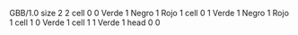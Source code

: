 <gs-board without-header> GBB/1.0
size 2 2
cell 0 0 Verde 1 Negro 1 Rojo 1
cell 0 1 Verde 1 Negro 1 Rojo 1
cell 1 0 Verde 1
cell 1 1 Verde 1
head 0 0 </gs-board>